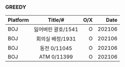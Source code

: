 ### GREEDY

| Platform |    Title/#    |O/X| Date  |
|----------|:-------------:      |--:|------:|
| BOJ      |  잃어버린 괄호/1541     | O | 202106 |
| BOJ      |  회의실 배정/1931      | O | 202106 |
| BOJ      |  동전 0/11045        | O | 202106 |
| BOJ      |  ATM 0/11399       | O | 202106 |
